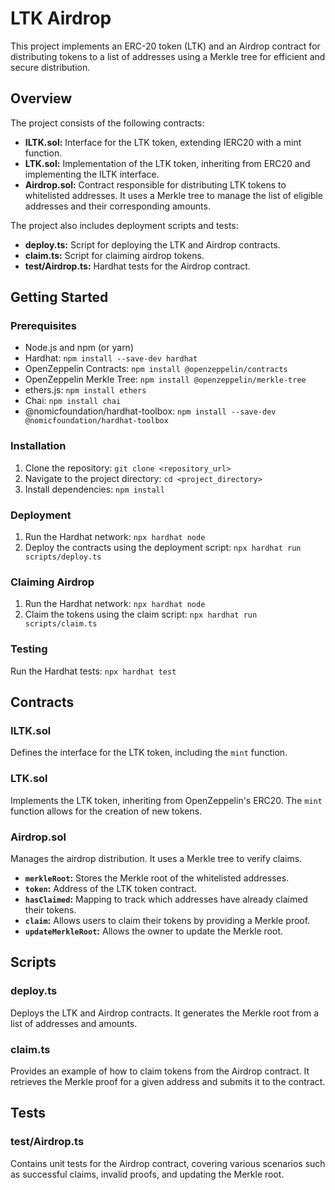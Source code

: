 # LTK Airdrop

This project implements an ERC-20 token (LTK) and an Airdrop contract for distributing tokens to a list of addresses using a Merkle tree for efficient and secure distribution.

## Overview

The project consists of the following contracts:

*   **ILTK.sol:** Interface for the LTK token, extending IERC20 with a mint function.
*   **LTK.sol:** Implementation of the LTK token, inheriting from ERC20 and implementing the ILTK interface.
*   **Airdrop.sol:** Contract responsible for distributing LTK tokens to whitelisted addresses. It uses a Merkle tree to manage the list of eligible addresses and their corresponding amounts.

The project also includes deployment scripts and tests:

*   **deploy.ts:** Script for deploying the LTK and Airdrop contracts.
*   **claim.ts:** Script for claiming airdrop tokens.
*   **test/Airdrop.ts:** Hardhat tests for the Airdrop contract.

## Getting Started

### Prerequisites

*   Node.js and npm (or yarn)
*   Hardhat: `npm install --save-dev hardhat`
*   OpenZeppelin Contracts: `npm install @openzeppelin/contracts`
*   OpenZeppelin Merkle Tree: `npm install @openzeppelin/merkle-tree`
*   ethers.js: `npm install ethers`
*   Chai: `npm install chai`
*   @nomicfoundation/hardhat-toolbox: `npm install --save-dev @nomicfoundation/hardhat-toolbox`

### Installation

1.  Clone the repository: `git clone <repository_url>`
2.  Navigate to the project directory: `cd <project_directory>`
3.  Install dependencies: `npm install`

### Deployment

1.  Run the Hardhat network: `npx hardhat node`
2.  Deploy the contracts using the deployment script: `npx hardhat run scripts/deploy.ts`

### Claiming Airdrop

1.  Run the Hardhat network: `npx hardhat node`
2.  Claim the tokens using the claim script: `npx hardhat run scripts/claim.ts`

### Testing

Run the Hardhat tests: `npx hardhat test`

## Contracts

### ILTK.sol

Defines the interface for the LTK token, including the `mint` function.

### LTK.sol

Implements the LTK token, inheriting from OpenZeppelin's ERC20. The `mint` function allows for the creation of new tokens.

### Airdrop.sol

Manages the airdrop distribution.  It uses a Merkle tree to verify claims.

*   **`merkleRoot`:** Stores the Merkle root of the whitelisted addresses.
*   **`token`:** Address of the LTK token contract.
*   **`hasClaimed`:** Mapping to track which addresses have already claimed their tokens.
*   **`claim`:** Allows users to claim their tokens by providing a Merkle proof.
*   **`updateMerkleRoot`:** Allows the owner to update the Merkle root.

## Scripts

### deploy.ts

Deploys the LTK and Airdrop contracts. It generates the Merkle root from a list of addresses and amounts.

### claim.ts

Provides an example of how to claim tokens from the Airdrop contract. It retrieves the Merkle proof for a given address and submits it to the contract.

## Tests

### test/Airdrop.ts

Contains unit tests for the Airdrop contract, covering various scenarios such as successful claims, invalid proofs, and updating the Merkle root.
